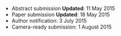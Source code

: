 * Abstract submission **Updated**: 11 May 2015
* Paper submission **Updated**:  18 May 2015
* Author notification:     3 July 2015
* Camera-ready submission:  1 August 2015

